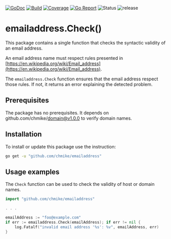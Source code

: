 [![GoDoc](https://img.shields.io/badge/go.dev-reference-blue)](https://pkg.go.dev/github.com/chmike/emailaddress)
[![Build](https://travis-ci.org/chmike/emailaddresse.svg?branch=master)](https://travis-ci.org/chmike/emailaddresse?branch=master)
[![Coverage](https://coveralls.io/repos/github/chmike/emailaddresse/badge.svg?branch=master)](https://coveralls.io/github/chmike/emailaddresse?branch=master)
[![Go Report](https://goreportcard.com/badge/github.com/chmike/emailaddresse)](https://goreportcard.com/report/github.com/chmike/emailaddresse)
![Status](https://img.shields.io/badge/status-stable-brightgreen.svg)
![release](https://img.shields.io/github/release/chmike/emailaddress/all.svg)

# emailaddress.Check()

This package contains a single function that checks the syntactic validity of an email address.

An email address name must respect rules presented in [https://en.wikipedia.org/wiki/Email_address](https://en.wikipedia.org/wiki/Email_address).

The `emailaddress.Check` function ensures that the email address respect those rules. If not, it returns an error explaining the detected problem.

## Prerequisites

The package has no prerequisites. It depends on github.com/chmike/domain@v1.0.0 to verify domain names.

## Installation

To install or update this package use the instruction:

```bash
go get -u "github.com/chmike/emailaddress"
```

## Usage examples

The `Check` function can be used to check the validity of host or domain names.

```go
import "github.com/chmike/emailaddress"

. . . 

emailAddress := "foo@example.com"
if err := emailaddress.Check(emailAddress); if err != nil {
    log.Fatalf("invalid email address '%s': %v", emailAddress, err)
}
```
